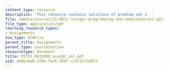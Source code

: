 ```yaml
---
content_type: resource
description: 'This resource contains solutions of problem set 2. '
file: /media/courses/15-083j-integer-programming-and-combinatorial-optimization-fall-2009/ab0ec8e837b6fecb268fcc973cf3d073_MIT15_083JF09_assn02_sol.pdf
file_type: application/pdf
learning_resource_types:
- Assignments
ocw_type: OCWFile
parent_title: Assignments
parent_type: CourseSection
resourcetype: Document
title: MIT15_083JF09_assn02_sol.pdf
uid: ab0ec8e8-37b6-fecb-268f-cc973cf3d073
---
```


